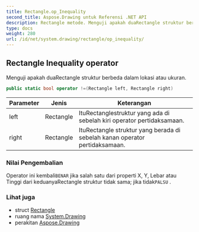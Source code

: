 ```yaml
---
title: Rectangle.op_Inequality
second_title: Aspose.Drawing untuk Referensi .NET API
description: Rectangle metode. Menguji apakah duaRectangle struktur berbeda dalam lokasi atau ukuran.
type: docs
weight: 280
url: /id/net/system.drawing/rectangle/op_inequality/
---
```

## Rectangle Inequality operator

Menguji apakah duaRectangle struktur berbeda dalam lokasi atau ukuran.

```csharp
public static bool operator !=(Rectangle left, Rectangle right)
```

| Parameter | Jenis | Keterangan |
| --- | --- | --- |
| left | Rectangle | ItuRectanglestruktur yang ada di sebelah kiri operator pertidaksamaan. |
| right | Rectangle | ItuRectangle struktur yang berada di sebelah kanan operator pertidaksamaan. |

### Nilai Pengembalian

Operator ini kembali`BENAR` jika salah satu dari properti X, Y, Lebar atau Tinggi dari keduanyaRectangle struktur tidak sama; jika tidak`PALSU` .

### Lihat juga

* struct [Rectangle](../)
* ruang nama [System.Drawing](../../rectangle/)
* perakitan [Aspose.Drawing](../../../)


